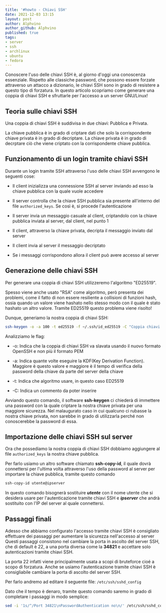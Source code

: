 ```yaml
---
title: '#howto - Chiavi SSH' 
date: 2021-12-03 13:15
layout: post 
author: Alphvino
author_github: Alphvino
published: true
tags: 
- server 
- ssh 
- archlinux
- ubuntu
- fedora
---
```


Conoscere l'uso delle chiavi SSH è, al giorno d'oggi una conoscenza essenziale.
Rispetto alle classiche password, che possono essere forzate attraverso un attacco a dizionario, le chiavi SSH sono in grado di resistere a questo tipo di forzatura. 
In questo articolo scopriamo come generare una coppia di chiavi SSH e sfruttarle per l'accesso a un server GNU/Linux!

## Teoria sulle chiavi SSH

Una coppia di chiavi SSH è suddivisa in due chiavi: Pubblica e Privata.

La chiave pubblica è in grado di criptare dati che solo la corrispondente chiave privata è in grado di decriptare. La chiave privata è in grado di decrptare ciò che viene criptato con la corrispondente chiave pubblica.

## Funzionamento di un login tramite chiavi SSH

Durante un login tramite SSH attraverso l'uso delle chiavi SSH avvengono le seguenti cose:

- Il client inizializza una connessione SSH al server inviando ad esso la chiave pubblica con la quale vuole accedere

- Il server controlla che la chiave SSH pubblica sia presente all'interno del file `authorized_keys`. Se così è, si procede l'autenticazione

- Il server invia un messaggio casuale al client, criptandolo con la chiave pubblica inviata al server, dal client, nel punto 1

- Il client, attraverso la chiave privata, decripta il messaggio inviato dal server

- Il client invia al server il messaggio decriptato

- Se i messaggi corrispondono allora il client può avere accesso al server

## Generazione delle chiavi SSH

Per generare una coppia di chiavi SSH utilizzeremo l'algoritmo "ED25519".

Spesso viene anche usato "RSA" come algoritmo, però presenta dei problemi, come il fatto di non essere resiliente a collisioni di funzioni hash, ossia quando un valore viene hashato nello stesso modo con il quale è stato hashato un altro valore. Tramite ED25519 questo problema viene risolto!

Dunque, generiamo la nostra coppia di chiavi SSH:

```bash
ssh-keygen -o -a 100 -t ed25519 -f ~/.ssh/id_ed25519 -C "Coppia chiavi SSH di tuo nome"
```

Analizziamo le flag:

- -o: Indica che la coppia di chiavi SSH va slavata usando il nuovo formato OpenSSH e non più il formato PEM

- -a: Indica quante volte eseguire la KDF(Key Derivation Function). Maggiore è questo valore e maggiore è il tempo di verifica della password della chiave da parte del server della chiave

- -t: Indica che algoritmo usare, in questo caso ED25519

- -C: Indica un commento da poter inserire

Avviando questo comando, il software **ssh-keygen** ci chiederà di immettere una password con la quale criptare la nostra chiave privata per una maggiore sicurezza. 
Nel malaugurato caso in cui qualcuno ci rubasse la nostra chiave privata, non sarebbe  in grado di utilizzarla perché non conoscerebbe la password di essa.

## Importazione delle chiavi SSH sul server

Ora che possediamo la nostra coppia di chiavi SSH dobbiamo aggiungere al file `authorized_keys` la nostra chiave pubblica.

Per farlo usiamo un altro software chiamato **ssh-copy-id**, il quale dovrà connettersi per l'ultima volta attraverso l'uso della password al server per importare la chiave pubblica, tramite questo comando

```bash
ssh-copy-id utente@ipserver
```

In questo comando bisognerà sostituire ***utente*** con il nome utente che si desidera usare per l'autenticazione tramite chiavi SSH e ***ipserver*** che andrà sostituito con l'IP del server al quale connettersi.

## Passaggi finali

Adesso che abbiamo configurato l'accesso tramite chiavi SSH è consigliato effettuare dei passaggi per aumentare la sicurezza nell'accesso al server
Questi passaggi consistono nel cambiare la porta in ascolto del server SSH, che di default è 22, a una porta diversa come la **34821** e accettare solo autenticazioni tramite chiavi SSH.

La porta 22 infatti viene principalmente usata a scopi di bruteforce cioé a scopo di forzatura. Anche se usiamo l'autenticazione tramite chiavi SSH è consigliabile cambiare la porta di ascolto del server SSH.

Per farlo andremo ad editare il seguente file: `/etc/ssh/sshd_config`

Dato che  il tempo è denaro, tramite questo comando saremo in grado di completare i passaggi in modo semplice:

```bash
sed -i '1s/^/Port 34821\nPasswordAuthentication no\n/' /etc/ssh/sshd_config
```
